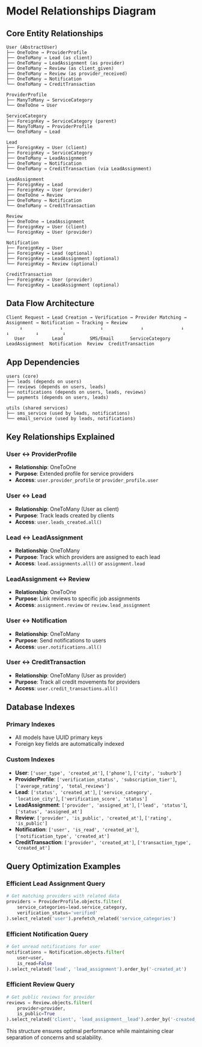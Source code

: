 # Model Relationships Diagram

## Core Entity Relationships

```
User (AbstractUser)
├── OneToOne → ProviderProfile
├── OneToMany → Lead (as client)
├── OneToMany → LeadAssignment (as provider)
├── OneToMany → Review (as client_given)
├── OneToMany → Review (as provider_received)
├── OneToMany → Notification
└── OneToMany → CreditTransaction

ProviderProfile
├── ManyToMany → ServiceCategory
└── OneToOne → User

ServiceCategory
├── ForeignKey → ServiceCategory (parent)
├── ManyToMany → ProviderProfile
└── OneToMany → Lead

Lead
├── ForeignKey → User (client)
├── ForeignKey → ServiceCategory
├── OneToMany → LeadAssignment
├── OneToMany → Notification
└── OneToMany → CreditTransaction (via LeadAssignment)

LeadAssignment
├── ForeignKey → Lead
├── ForeignKey → User (provider)
├── OneToOne → Review
├── OneToMany → Notification
└── OneToMany → CreditTransaction

Review
├── OneToOne → LeadAssignment
├── ForeignKey → User (client)
└── ForeignKey → User (provider)

Notification
├── ForeignKey → User
├── ForeignKey → Lead (optional)
├── ForeignKey → LeadAssignment (optional)
└── ForeignKey → Review (optional)

CreditTransaction
├── ForeignKey → User (provider)
└── ForeignKey → LeadAssignment (optional)
```

## Data Flow Architecture

```
Client Request → Lead Creation → Verification → Provider Matching → Assignment → Notification → Tracking → Review
     ↓              ↓              ↓              ↓              ↓           ↓          ↓         ↓
   User          Lead          SMS/Email      ServiceCategory  LeadAssignment  Notification  Review  CreditTransaction
```

## App Dependencies

```
users (core)
├── leads (depends on users)
├── reviews (depends on users, leads)
├── notifications (depends on users, leads, reviews)
└── payments (depends on users, leads)

utils (shared services)
├── sms_service (used by leads, notifications)
└── email_service (used by leads, notifications)
```

## Key Relationships Explained

### User ↔ ProviderProfile
- **Relationship**: OneToOne
- **Purpose**: Extended profile for service providers
- **Access**: `user.provider_profile` or `provider_profile.user`

### User ↔ Lead
- **Relationship**: OneToMany (User as client)
- **Purpose**: Track leads created by clients
- **Access**: `user.leads_created.all()`

### Lead ↔ LeadAssignment
- **Relationship**: OneToMany
- **Purpose**: Track which providers are assigned to each lead
- **Access**: `lead.assignments.all()` or `assignment.lead`

### LeadAssignment ↔ Review
- **Relationship**: OneToOne
- **Purpose**: Link reviews to specific job assignments
- **Access**: `assignment.review` or `review.lead_assignment`

### User ↔ Notification
- **Relationship**: OneToMany
- **Purpose**: Send notifications to users
- **Access**: `user.notifications.all()`

### User ↔ CreditTransaction
- **Relationship**: OneToMany (User as provider)
- **Purpose**: Track all credit movements for providers
- **Access**: `user.credit_transactions.all()`

## Database Indexes

### Primary Indexes
- All models have UUID primary keys
- Foreign key fields are automatically indexed

### Custom Indexes
- **User**: `['user_type', 'created_at']`, `['phone']`, `['city', 'suburb']`
- **ProviderProfile**: `['verification_status', 'subscription_tier']`, `['average_rating', 'total_reviews']`
- **Lead**: `['status', 'created_at']`, `['service_category', 'location_city']`, `['verification_score', 'status']`
- **LeadAssignment**: `['provider', 'assigned_at']`, `['lead', 'status']`, `['status', 'assigned_at']`
- **Review**: `['provider', 'is_public', 'created_at']`, `['rating', 'is_public']`
- **Notification**: `['user', 'is_read', 'created_at']`, `['notification_type', 'created_at']`
- **CreditTransaction**: `['provider', 'created_at']`, `['transaction_type', 'created_at']`

## Query Optimization Examples

### Efficient Lead Assignment Query
```python
# Get matching providers with related data
providers = ProviderProfile.objects.filter(
    service_categories=lead.service_category,
    verification_status='verified'
).select_related('user').prefetch_related('service_categories')
```

### Efficient Notification Query
```python
# Get unread notifications for user
notifications = Notification.objects.filter(
    user=user,
    is_read=False
).select_related('lead', 'lead_assignment').order_by('-created_at')
```

### Efficient Review Query
```python
# Get public reviews for provider
reviews = Review.objects.filter(
    provider=provider,
    is_public=True
).select_related('client', 'lead_assignment__lead').order_by('-created_at')
```

This structure ensures optimal performance while maintaining clear separation of concerns and scalability.


